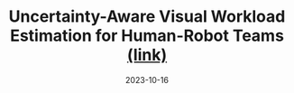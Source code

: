 ---
title: "Uncertainty-Aware Visual Workload Estimation for Human-Robot Teams [(link)](https://jbs023.github.io/files/2023_cogsima_visual_workload.pdf)"
collection: publications
date: 2023-10-16
venue: 'IEEE Conference on Cognitive and Computational Aspects of Situation Management (CogSIMA)'
---